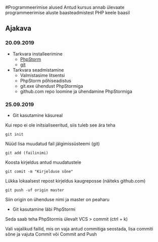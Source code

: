 #Programmeerimise alused
Antud kursus annab ülevaate programmeerimise aluste baasteadmistest PHP keele baasil
## Ajakava
### 20.09.2019
* Tarkvara installeerimine
    * [PhpStorm](https://www.jetbrains.com/phpstorm/)
    * [git](git-scm.com/download/)
* Tarkvara seadmistamine
    * Valmistasime litsentsi
    * PhpStorm põhiseadistus
    * git.exe ühendust PhpStormiga
    * github.com repo loomine ja ühendamine PhpStormiga
### 25.09.2019
* Git kasutamine käsureal

Kui repo ei ole initsialiseeritud, siis tuleb see ära teha

```
git init
```
Nüüd lisa muudatud fail jälgimissüsteemi (git)

```
git add (failinimi)
```
Koosta kirjeldus antud muudatustele

```
git comit -m "Kirjelduse sõne"
```

Lükka lokaalsest repost kirjeldus kaugreposse (näiteks github.com)

```
git push -uf origin master
```
Siin origin on ühenduse nimi ja master on peaharu


* Git kasutamine läbi PhpStormi

Seda saab teha PhpStormis ülevalt VCS > commit (ctrl + k)

Vali vajalikud failid, mis on vaja antud commitiga seostada, lisa commiti sõne ja vajuta Commit või Commit and Push


